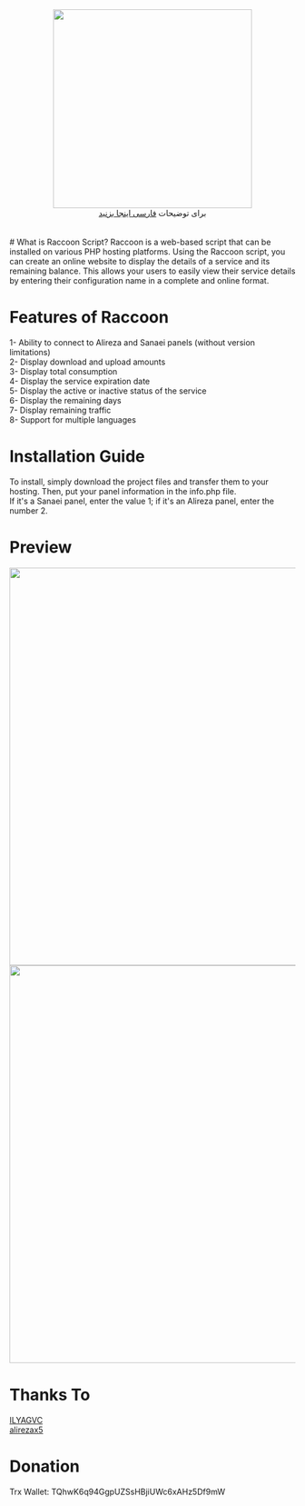 <div align="center"><img src="https://raw.githubusercontent.com/MrAminiNezhad/Raccoon/main/demo/logo.png" width="350"></div>
<div align="center">
برای توضیحات <a href="https://github.com/MrAminiNezhad/Raccoon/blob/main/README-fa.md"> فارسی اینجا بزنید </a>
</div>
<br><br>
# What is Raccoon Script?
Raccoon is a web-based script that can be installed on various PHP hosting platforms. Using the Raccoon script, you can create an online website to display the details of a service and its remaining balance. This allows your users to easily view their service details by entering their configuration name in a complete and online format.

# Features of Raccoon
1- Ability to connect to Alireza and Sanaei panels (without version limitations) <br>
2- Display download and upload amounts <br>
3- Display total consumption <br>
4- Display the service expiration date <br>
5- Display the active or inactive status of the service <br>
6- Display the remaining days <br>
7- Display remaining traffic <br>
8- Support for multiple languages <br>

# Installation Guide
To install, simply download the project files and transfer them to your hosting. Then, put your panel information in the info.php file. <br>
If it's a Sanaei panel, enter the value 1; if it's an Alireza panel, enter the number 2.

# Preview
<div align="center"><img src="https://raw.githubusercontent.com/MrAminiNezhad/Raccoon/main/demo/Raccoon_demo (1).png" width="700"></div>
<div align="center"><img src="https://raw.githubusercontent.com/MrAminiNezhad/Raccoon/main/demo/Raccoon_demo (2).png" width="700"></div>

# Thanks To
<a href="https://github.com/ILYAGVC"> ILYAGVC </a> <br>
<a href="https://github.com/alirezax5"> alirezax5 </a>

# Donation
 Trx Wallet: TQhwK6q94GgpUZSsHBjiUWc6xAHz5Df9mW
